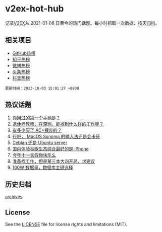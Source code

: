 # v2ex-hot-hub

 记录[V2EX](https://www.v2ex.com/)从 2021-01-06 日至今的热门话题。每小时抓取一次数据，按天[归档](archives)。
 
 ## 相关项目

- [GitHub热榜](https://github.com/it985/github-hot-hub)
- [知乎热榜](https://github.com/it985/zhihu-hot-hub)
- [微博热榜](https://github.com/it985/weibo-hot-hub)
- [头条热榜](https://github.com/it985/toutiao-hot-hub)
- [抖音热榜](https://github.com/it985/douyin-hot-hub)


 `更新时间：2023-10-03 15:01:27 +0800`

## 热议话题

1. [你用过的第一个手柄是？](https://www.v2ex.com/t/978665)
1. [退休老教师，在深圳，能找到什么样的工作呢？](https://www.v2ex.com/t/978678)
1. [有多少买了 AC+裸奔的？](https://www.v2ex.com/t/978600)
1. [行吧， MacOS Sonoma 的输入法还是会卡死](https://www.v2ex.com/t/978584)
1. [Debian 还是 Ubuntu server](https://www.v2ex.com/t/978670)
1. [国内体验谷歌生态综合最好的是 iPhone](https://www.v2ex.com/t/978610)
1. [今年十一长假你快乐么](https://www.v2ex.com/t/978680)
1. [准备找工作，但是某三本大四开局，求建议](https://www.v2ex.com/t/978659)
1. [100W 数据量，数据库主键选择](https://www.v2ex.com/t/978599)

## 历史归档

[archives](archives)

## License

See the [LICENSE](LICENSE) file for license rights and limitations (MIT).
